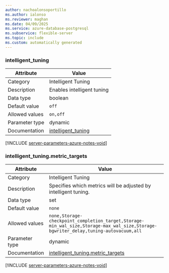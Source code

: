 ```yaml
---
author: nachoalonsoportillo
ms.author: ialonso
ms.reviewer: maghan
ms.date: 04/09/2025
ms.service: azure-database-postgresql
ms.subservice: flexible-server
ms.topic: include
ms.custom: automatically generated
---
```

### intelligent_tuning

| Attribute | Value |
| --- | --- |
| Category | Intelligent Tuning |
| Description | Enables intelligent tuning |
| Data type | boolean |
| Default value | `off` |
| Allowed values | `on,off` |
| Parameter type | dynamic |
| Documentation | [intelligent_tuning](https://go.microsoft.com/fwlink/?linkid=2274150) |


[!INCLUDE [server-parameters-azure-notes-void](./server-parameters-azure-notes-void.md)]



### intelligent_tuning.metric_targets

| Attribute | Value |
| --- | --- |
| Category | Intelligent Tuning |
| Description | Specifies which metrics will be adjusted by intelligent tuning. |
| Data type | set |
| Default value | `none` |
| Allowed values | `none,Storage-checkpoint_completion_target,Storage-min_wal_size,Storage-max_wal_size,Storage-bgwriter_delay,tuning-autovacuum,all` |
| Parameter type | dynamic |
| Documentation | [intelligent_tuning.metric_targets](https://go.microsoft.com/fwlink/?linkid=2274150) |


[!INCLUDE [server-parameters-azure-notes-void](./server-parameters-azure-notes-void.md)]




